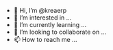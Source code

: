- 👋 Hi, I’m @kreaerp
- 👀 I’m interested in ...
- 🌱 I’m currently learning ...
- 💞️ I’m looking to collaborate on ...
- 📫 How to reach me ...

<!---
kreaerp/kreaerp is a ✨ special ✨ repository because its `README.md` (this file) appears on your GitHub profile.
You can click the Preview link to take a look at your changes.
--->

